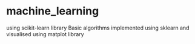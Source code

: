# machine_learning
using scikit-learn library
Basic algorithms implemented using sklearn and visualised using matplot library
